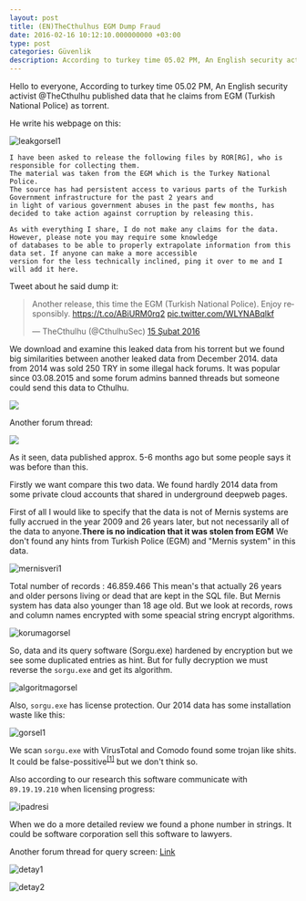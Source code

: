 ```yaml
---
layout: post
title: (EN)TheCthulhus EGM Dump Fraud
date: 2016-02-16 10:12:10.000000000 +03:00
type: post
categories: Güvenlik
description: According to turkey time 05.02 PM, An English security activist @TheCthulhu published data that he claims
---
```


Hello to everyone,
According to turkey time 05.02 PM, An English security activist @TheCthulhu published data that he claims from EGM (Turkish National Police) as torrent.

He write his webpage on this:

![leakgorsel1](/assets/leakgorsel1.png)

```
I have been asked to release the following files by ROR[RG], who is responsible for collecting them.
The material was taken from the EGM which is the Turkey National Police.
The source has had persistent access to various parts of the Turkish Government infrastructure for the past 2 years and
in light of various government abuses in the past few months, has decided to take action against corruption by releasing this.

As with everything I share, I do not make any claims for the data. However, please note you may require some knowledge
of databases to be able to properly extrapolate information from this data set. If anyone can make a more accessible
version for the less technically inclined, ping it over to me and I will add it here.
```

Tweet about he said dump it:

<blockquote class="twitter-tweet" data-lang="tr"><p lang="en" dir="ltr">Another release, this time the EGM (Turkish National Police). Enjoy responsibly. <a href="https://t.co/ABiURM0rq2">https://t.co/ABiURM0rq2</a> <a href="https://t.co/WLYNABqlkf">pic.twitter.com/WLYNABqlkf</a></p>&mdash; TheCthulhu (@CthulhuSec) <a href="https://twitter.com/CthulhuSec/status/699247420803309569">15 Şubat 2016</a></blockquote>
<script async src="//platform.twitter.com/widgets.js" charset="utf-8"></script>

We download and examine this leaked data from his torrent but we found big similarities between another leaked data from December 2014. data from 2014 was sold 250 TRY in some illegal hack forums. It was popular since 03.08.2015 and some forum admins banned threads but someone could send this data to Cthulhu.


![](/assets/leakforumgorsel1.png)

Another forum thread:

![](/assets/leakgorumgorsel2.png)

As it seen, data published approx. 5-6 months ago but some people says it was before than this.

Firstly we want compare this two data. We found hardly 2014 data from some private cloud accounts that shared in underground deepweb pages.

First of all I would like to specify that the data is not of Mernis systems are fully accrued in the year 2009 and 26 years later, but not necessarily all of the data to anyone.**There is no indication that it was stolen from EGM**
We don't found any hints from Turkish Police (EGM) and "Mernis system" in this data.

![mernisveri1](/assets/countgorsel.jpg)

Total number of records : 46.859.466 This mean's that actually 26 years and older persons living or dead that are kept in the SQL file. But Mernis system has data also younger than 18 age old.
But we look at records, rows and column names encrypted with some speacial string encrypt algorithms.

![korumagorsel](/assets/egmleakgorsel1.jpg)

So, data and its query software (Sorgu.exe) hardened by encryption but we see some duplicated entries as hint. But for fully decryption we must reverse the  `sorgu.exe` and get its algorithm.

![algoritmagorsel](/assets/sifrelemealgoritma.jpg)

Also, `sorgu.exe` has license protection. Our 2014 data has some installation waste like this:

![gorsel1](/assets/icerikgorsel.png)

We scan `sorgu.exe` with VirusTotal and Comodo found some trojan like shits. It could be false-possitive<sup>[[1]](https://forums.comodo.com/av-false-positivenegative-detection-reporting/all-dotfix-niceprotect-protected-applications-fp-t106050.0.html)</sup> but we don't think so.

Also according to our research this software communicate with `89.19.19.210` when licensing progress:

![ipadresi](/assets/Screenshot_2016-02-16_12-09-42.png)

When we do a more detailed review we found a phone number in strings. It could be software corporation sell this software to lawyers.

Another forum thread for query screen: [Link](http://deepwebtr.net/konu-Adres-Sorgu-Programi.html?pid=343331#pid343331)

![detay1](/assets/11855449_886336491421499_398067300_n.jpg)

![detay2](/assets/egm17gbdatas.PNG)
